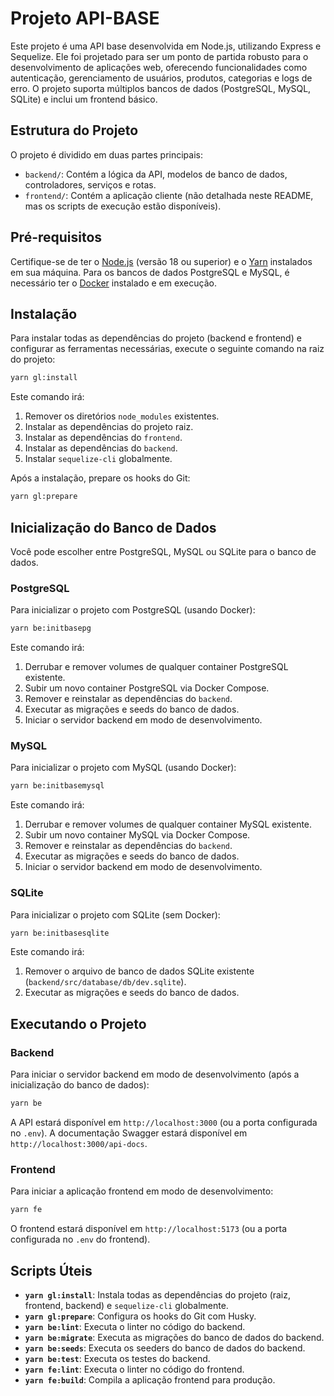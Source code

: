 # Projeto API-BASE

Este projeto é uma API base desenvolvida em Node.js, utilizando Express e Sequelize. Ele foi projetado para ser um ponto de partida robusto para o desenvolvimento de aplicações web, oferecendo funcionalidades como autenticação, gerenciamento de usuários, produtos, categorias e logs de erro. O projeto suporta múltiplos bancos de dados (PostgreSQL, MySQL, SQLite) e inclui um frontend básico.

## Estrutura do Projeto

O projeto é dividido em duas partes principais:

-   `backend/`: Contém a lógica da API, modelos de banco de dados, controladores, serviços e rotas.
-   `frontend/`: Contém a aplicação cliente (não detalhada neste README, mas os scripts de execução estão disponíveis).

## Pré-requisitos

Certifique-se de ter o [Node.js](https://nodejs.org/) (versão 18 ou superior) e o [Yarn](https://yarnpkg.com/) instalados em sua máquina. Para os bancos de dados PostgreSQL e MySQL, é necessário ter o [Docker](https://www.docker.com/) instalado e em execução.

## Instalação

Para instalar todas as dependências do projeto (backend e frontend) e configurar as ferramentas necessárias, execute o seguinte comando na raiz do projeto:

```bash
yarn gl:install
```

Este comando irá:
1.  Remover os diretórios `node_modules` existentes.
2.  Instalar as dependências do projeto raiz.
3.  Instalar as dependências do `frontend`.
4.  Instalar as dependências do `backend`.
5.  Instalar `sequelize-cli` globalmente.

Após a instalação, prepare os hooks do Git:

```bash
yarn gl:prepare
```

## Inicialização do Banco de Dados

Você pode escolher entre PostgreSQL, MySQL ou SQLite para o banco de dados.

### PostgreSQL

Para inicializar o projeto com PostgreSQL (usando Docker):

```bash
yarn be:initbasepg
```

Este comando irá:
1.  Derrubar e remover volumes de qualquer container PostgreSQL existente.
2.  Subir um novo container PostgreSQL via Docker Compose.
3.  Remover e reinstalar as dependências do `backend`.
4.  Executar as migrações e seeds do banco de dados.
5.  Iniciar o servidor backend em modo de desenvolvimento.

### MySQL

Para inicializar o projeto com MySQL (usando Docker):

```bash
yarn be:initbasemysql
```

Este comando irá:
1.  Derrubar e remover volumes de qualquer container MySQL existente.
2.  Subir um novo container MySQL via Docker Compose.
3.  Remover e reinstalar as dependências do `backend`.
4.  Executar as migrações e seeds do banco de dados.
5.  Iniciar o servidor backend em modo de desenvolvimento.

### SQLite

Para inicializar o projeto com SQLite (sem Docker):

```bash
yarn be:initbasesqlite
```

Este comando irá:
1.  Remover o arquivo de banco de dados SQLite existente (`backend/src/database/db/dev.sqlite`).
2.  Executar as migrações e seeds do banco de dados.

## Executando o Projeto

### Backend

Para iniciar o servidor backend em modo de desenvolvimento (após a inicialização do banco de dados):

```bash
yarn be
```

A API estará disponível em `http://localhost:3000` (ou a porta configurada no `.env`). A documentação Swagger estará disponível em `http://localhost:3000/api-docs`.

### Frontend

Para iniciar a aplicação frontend em modo de desenvolvimento:

```bash
yarn fe
```

O frontend estará disponível em `http://localhost:5173` (ou a porta configurada no `.env` do frontend).

## Scripts Úteis

-   **`yarn gl:install`**: Instala todas as dependências do projeto (raiz, frontend, backend) e `sequelize-cli` globalmente.
-   **`yarn gl:prepare`**: Configura os hooks do Git com Husky.
-   **`yarn be:lint`**: Executa o linter no código do backend.
-   **`yarn be:migrate`**: Executa as migrações do banco de dados do backend.
-   **`yarn be:seeds`**: Executa os seeders do banco de dados do backend.
-   **`yarn be:test`**: Executa os testes do backend.
-   **`yarn fe:lint`**: Executa o linter no código do frontend.
-   **`yarn fe:build`**: Compila a aplicação frontend para produção.
